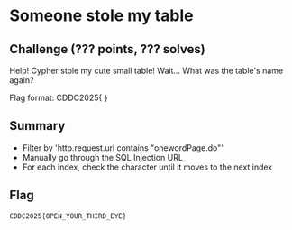 # Someone stole my table

## Challenge (??? points, ??? solves)

Help! Cypher stole my cute small table!
Wait... What was the table's name again?

Flag format: CDDC2025{   }

## Summary

- Filter by 'http.request.uri contains "onewordPage.do"'
- Manually go through the SQL Injection URL
- For each index, check the character until it moves to the next index

## Flag

`CDDC2025{OPEN_YOUR_THIRD_EYE}`
